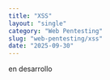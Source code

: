 ```yaml
---
title: "XSS"
layout: "single"
category: "Web Pentesting"
slug: "web-pentesting/xss"
date: "2025-09-30"
---
```


en desarrollo
